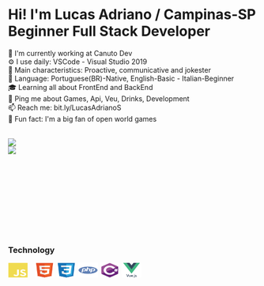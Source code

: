 <div style="display: flex; flex-direction: row; justify-content: space-around;">
  <div>
     <h1>Hi! I'm Lucas Adriano / Campinas-SP</br>
      Beginner Full Stack Developer </h1>
     <p> 🏣 I'm currently working at Canuto Dev</br>
         ⚙️ I use daily: VSCode - Visual Studio 2019  </br>
         📢 Main characteristics: Proactive, communicative and jokester</br>
         🧳 Language: Portuguese(BR)-Native, English-Basic - Italian-Beginner</br>
         🎓 Learning all about FrontEnd and BackEnd</br>
         💬 Ping me about Games, Api, Veu, Drinks, Development</br>
         📫 Reach me: bit.ly/LucasAdrianoS</br>
         📌 Fun fact: I'm a big fan of open world games</p>
         
  </br>
  
 <div style="display: flex; flex-direction: column;">
            <img width=400 src="https://github-readme-stats.vercel.app/api?username=lucasadrisilva&show_icons=true&theme=bear" >
            <img height="160em" src="https://github-readme-stats.vercel.app/api/top-langs/?username=lucasadrisilva&layout=compact&langs_count=7&theme=dracula">
  </br>
  

<h3>Technology</h3>
<div>
  <img align="center" style="margin-right: 10px;" alt="Lucas-Js" height="30" width="40"
                    src="https://raw.githubusercontent.com/devicons/devicon/master/icons/javascript/javascript-plain.svg">
  <img align="center" alt="Lucas-HTML" height="30" width="40"
                    src="https://raw.githubusercontent.com/devicons/devicon/master/icons/html5/html5-original.svg">
  <img align="center" alt="Lucas-CSS" height="30" width="40"
                    src="https://raw.githubusercontent.com/devicons/devicon/master/icons/css3/css3-original.svg">
  <img align="center" alt="Lucas-PHP" height="30" width="40"
                    src="https://raw.githubusercontent.com/devicons/devicon/1119b9f84c0290e0f0b38982099a2bd027a48bf1/icons/php/php-plain.svg">
  <img align="center" alt="Lucas-Csharp" height="30" width="40"
                    src="https://raw.githubusercontent.com/devicons/devicon/master/icons/csharp/csharp-original.svg">
  <img align="center" alt="Lucas-Csharp" height="30" width="40"
                    src="https://raw.githubusercontent.com/devicons/devicon/1119b9f84c0290e0f0b38982099a2bd027a48bf1/icons/vuejs/vuejs-original-wordmark.svg">
  
</div>
 

      
